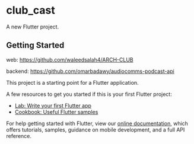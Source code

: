 # club_cast

A new Flutter project.

## Getting Started

web:
https://github.com/waleedsalah4/ARCH-CLUB




backend:
https://github.com/omarbadawy/audiocomms-podcast-api

This project is a starting point for a Flutter application.

A few resources to get you started if this is your first Flutter project:

- [Lab: Write your first Flutter app](https://flutter.dev/docs/get-started/codelab)
- [Cookbook: Useful Flutter samples](https://flutter.dev/docs/cookbook)

For help getting started with Flutter, view our
[online documentation](https://flutter.dev/docs), which offers tutorials,
samples, guidance on mobile development, and a full API reference.
